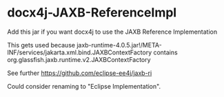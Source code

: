 docx4j-JAXB-ReferenceImpl
=========================

Add this jar if you want docx4j to use the JAXB Reference Implementation

This gets used because jaxb-runtime-4.0.5.jar!/META-INF/services/jakarta.xml.bind.JAXBContextFactory
contains org.glassfish.jaxb.runtime.v2.JAXBContextFactory

See further https://github.com/eclipse-ee4j/jaxb-ri 

Could consider renaming to "Eclipse Implementation".

